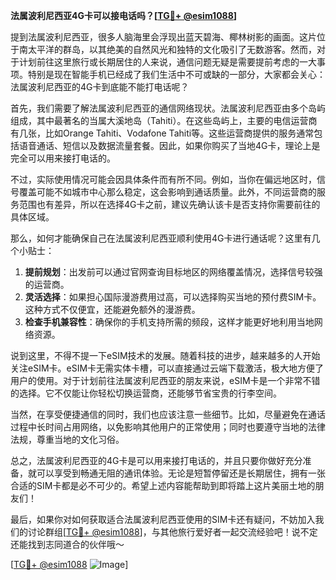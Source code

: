**法属波利尼西亚4G卡可以接电话吗？[[TG💪+ @esim1088](https://t.me/s/esim1088)]**

提到法属波利尼西亚，很多人脑海里会浮现出蓝天碧海、椰林树影的画面。这片位于南太平洋的群岛，以其绝美的自然风光和独特的文化吸引了无数游客。然而，对于计划前往这里旅行或长期居住的人来说，通信问题无疑是需要提前考虑的一大事项。特别是现在智能手机已经成了我们生活中不可或缺的一部分，大家都会关心：法属波利尼西亚的4G卡到底能不能打电话呢？

首先，我们需要了解法属波利尼西亚的通信网络现状。法属波利尼西亚由多个岛屿组成，其中最著名的当属大溪地岛（Tahiti）。在这些岛屿上，主要的电信运营商有几张，比如Orange Tahiti、Vodafone Tahiti等。这些运营商提供的服务通常包括语音通话、短信以及数据流量套餐。因此，如果你购买了当地4G卡，理论上是完全可以用来接打电话的。

不过，实际使用情况可能会因具体条件而有所不同。例如，当你在偏远地区时，信号覆盖可能不如城市中心那么稳定，这会影响到通话质量。此外，不同运营商的服务范围也有差异，所以在选择4G卡之前，建议先确认该卡是否支持你需要前往的具体区域。

那么，如何才能确保自己在法属波利尼西亚顺利使用4G卡进行通话呢？这里有几个小贴士：

1. **提前规划**：出发前可以通过官网查询目标地区的网络覆盖情况，选择信号较强的运营商。
2. **灵活选择**：如果担心国际漫游费用过高，可以选择购买当地的预付费SIM卡。这种方式不仅便宜，还能避免额外的漫游费。
3. **检查手机兼容性**：确保你的手机支持所需的频段，这样才能更好地利用当地网络资源。

说到这里，不得不提一下eSIM技术的发展。随着科技的进步，越来越多的人开始关注eSIM卡。eSIM卡无需实体卡槽，可以直接通过云端下载激活，极大地方便了用户的使用。对于计划前往法属波利尼西亚的朋友来说，eSIM卡是一个非常不错的选择。它不仅能让你轻松切换运营商，还能够节省宝贵的行李空间。

当然，在享受便捷通信的同时，我们也应该注意一些细节。比如，尽量避免在通话过程中长时间占用网络，以免影响其他用户的正常使用；同时也要遵守当地的法律法规，尊重当地的文化习俗。

总之，法属波利尼西亚的4G卡是可以用来接打电话的，并且只要你做好充分准备，就可以享受到畅通无阻的通讯体验。无论是短暂停留还是长期居住，拥有一张合适的SIM卡都是必不可少的。希望上述内容能帮助到即将踏上这片美丽土地的朋友们！

最后，如果你对如何获取适合法属波利尼西亚使用的SIM卡还有疑问，不妨加入我们的讨论群组[[TG💪+ @esim1088](https://t.me/s/esim1088)]，与其他旅行爱好者一起交流经验吧！说不定还能找到志同道合的伙伴哦～

[[TG💪+ @esim1088](https://t.me/s/esim1088) ![Image](https://i.postimg.cc/4NQfJmqS/Snipaste-2025-05-13-00-14-12.png)]